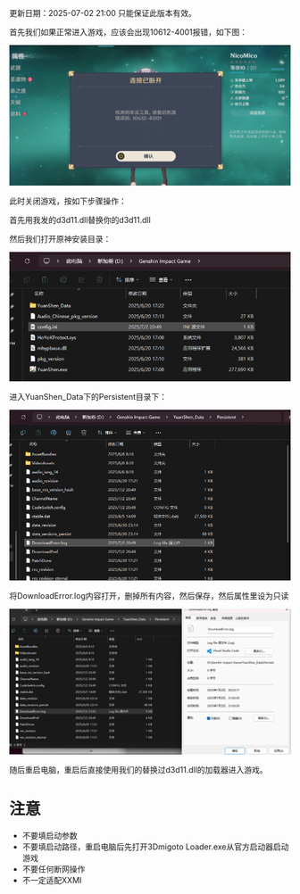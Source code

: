 更新日期：2025-07-02 21:00 只能保证此版本有效。

首先我们如果正常进入游戏，应该会出现10612-4001报错，如下图：

![alt text](image.png)

此时关闭游戏，按如下步骤操作：

首先用我发的d3d11.dll替换你的d3d11.dll

然后我们打开原神安装目录：

![alt text](image-1.png)

进入YuanShen_Data下的Persistent目录下：

![alt text](image-2.png)

将DownloadError.log内容打开，删掉所有内容，然后保存，然后属性里设为只读

![alt text](image-3.png)

随后重启电脑，重启后直接使用我们的替换过d3d11.dll的加载器进入游戏。

# 注意
- 不要填启动参数
- 不要填启动路径，重启电脑后先打开3Dmigoto Loader.exe从官方启动器启动游戏
- 不要任何断网操作
- 不一定适配XXMI
